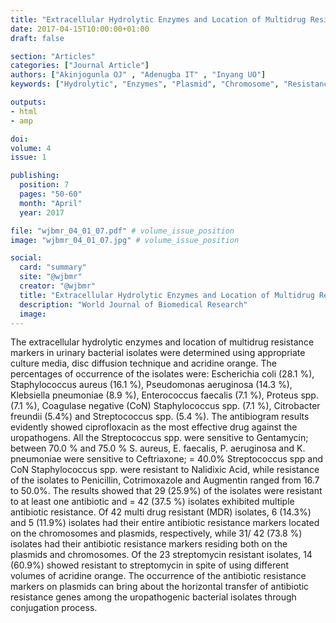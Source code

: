 ```yaml
---
title: "Extracellular Hydrolytic Enzymes and Location of Multidrug Resistance Markers in Urinary Bacterial Isolates"
date: 2017-04-15T10:00:00+01:00
draft: false

section: "Articles"
categories: ["Journal Article"]
authors: ["Akinjogunla OJ" , "Adenugba IT" , "Inyang UO"]
keywords: ["Hydrolytic", "Enzymes", "Plasmid", "Chromosome", "Resistance", "Antibiotic"]

outputs: 
- html
- amp

doi:
volume: 4
issue: 1

publishing:
  position: 7
  pages: "50-60"
  month: "April"
  year: 2017

file: "wjbmr_04_01_07.pdf" # volume_issue_position
image: "wjbmr_04_01_07.jpg" # volume_issue_position

social:
  card: "summary"
  site: "@wjbmr"
  creator: "@wjbmr"
  title: "Extracellular Hydrolytic Enzymes and Location of Multidrug Resistance Markers in Urinary Bacterial Isolates"
  description: "World Journal of Biomedical Research"
  image:
---
```

The extracellular hydrolytic enzymes and location of multidrug resistance markers in urinary bacterial isolates
were determined using appropriate culture media, disc diffusion technique and acridine orange. The
percentages of occurrence of the isolates were: Escherichia coli (28.1 %), Staphylococcus aureus (16.1 %),
Pseudomonas aeruginosa (14.3 %), Klebsiella pneumoniae (8.9 %), Enterococcus faecalis (7.1 %), Proteus
spp. (7.1 %), Coagulase negative (CoN) Staphylococcus spp. (7.1 %), Citrobacter freundii (5.4%) and
Streptococcus spp. (5.4 %). The antibiogram results evidently showed ciprofloxacin as the most effective drug
against the uropathogens. All the Streptococcus spp. were sensitive to Gentamycin; between 70.0 % and 75.0 %
S. aureus, E. faecalis, P. aeruginosa and K. pneumoniae were sensitive to Ceftriaxone; = 40.0% Streptococcus
spp and CoN Staphylococcus spp. were resistant to Nalidixic Acid, while resistance of the isolates to Penicillin,
Cotrimoxazole and Augmentin ranged from 16.7 to 50.0%. The results showed that 29 (25.9%) of the isolates
were resistant to at least one antibiotic and = 42 (37.5 %) isolates exhibited multiple antibiotic resistance. Of 42
multi drug resistant (MDR) isolates, 6 (14.3%) and 5 (11.9%) isolates had their entire antibiotic resistance
markers located on the chromosomes and plasmids, respectively, while 31/ 42 (73.8 %) isolates had their
antibiotic resistance markers residing both on the plasmids and chromosomes. Of the 23 streptomycin
resistant isolates, 14 (60.9%) showed resistant to streptomycin in spite of using different volumes of acridine
orange. The occurrence of the antibiotic resistance markers on plasmids can bring about the horizontal
transfer of antibiotic resistance genes among the uropathogenic bacterial isolates through conjugation
process. 